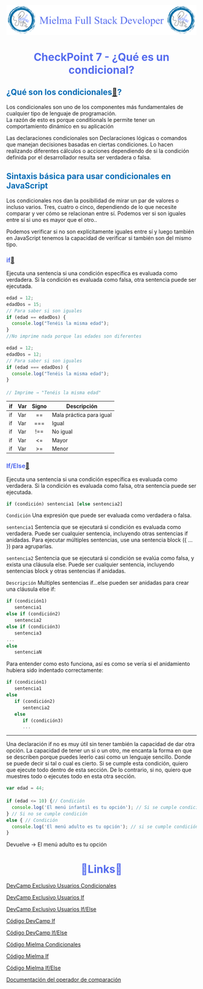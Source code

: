 ![Logo Mielma](image/Logo_Encabezado.png)

# <center><b><font color="#556CEE">CheckPoint 7 - ¿Qué es un condicional?</font></b>

## <b><font color="#006cb5">¿Qué son los condicionales[🔗](https://developer.mozilla.org/en-US/docs/Learn/JavaScript/Building_blocks/conditionals)?</font></b>

Los condicionales son uno de los componentes más fundamentales de cualquier tipo de lenguaje de programación.  
La razón de esto es porque conditionals le permite tener un comportamiento dinámico en su aplicación

Las declaraciones condicionales son Declaraciones lógicas o comandos que manejan decisiones basadas en ciertas condiciones. Lo hacen realizando diferentes cálculos o acciones dependiendo de si la condición definida por el desarrollador resulta ser verdadera o falsa.

## <b><font color="#006cb5">Sintaxis básica para usar condicionales en JavaScript</font></b>
Los condicionales nos dan la posibilidad de mirar un par de valores o incluso varios. Tres, cuatro o cinco, dependiendo de lo que necesite comparar y ver cómo se relacionan entre sí. Podemos ver si son iguales entre sí si uno es mayor que el otro..

Podemos verificar si no son explícitamente iguales entre sí y luego también en JavaScript tenemos la capacidad de verificar si también son del mismo tipo. 

### <font color="#556CEE">if[🔗](https://developer.mozilla.org/es/docs/Web/JavaScript/Reference/Statements/if...else)</font>
Ejecuta una sentencia si una condición específica es evaluada como verdadera. Si la condición es evaluada como falsa, otra sentencia puede ser ejecutada.


```js
edad = 12;
edadDos = 15;
// Para saber si son iguales
if (edad == edadDos) {
  console.log("Tenéis la misma edad");
}
//No imprime nada porque las edades son diferentes
```

```js
edad = 12;
edadDos = 12;
// Para saber si son iguales
if (edad === edadDos) {
  console.log("Tenéis la misma edad");
}

// Imprime → "Tenéis la misma edad"
```
|if|Var|Signo|Descripción          
|-|-|:-:|-
|if|Var|==| Mala práctica para igual
|if|Var|===| Igual
|if|Var|!==| No igual
|if|Var|<=| Mayor 
|if|Var|>=| Menor 




### <font color="#556CEE">If/Else[🔗](https://developer.mozilla.org/es/docs/Web/JavaScript/Reference/Statements/if...else)</font>

Ejecuta una sentencia si una condición específica es evaluada como verdadera. Si la condición es evaluada como falsa, otra sentencia puede ser ejecutada.
```js
if (condición) sentencia1 [else sentencia2]
```
`Condición`
Una expresión que puede ser evaluada como verdadera o falsa.

`sentencia1`
Sentencia que se ejecutará si condición es evaluada como verdadera. Puede ser cualquier sentencia, incluyendo otras sentencias if anidadas. Para ejecutar múltiples sentencias, use una sentencia block ({ ... }) para agruparlas.

`sentencia2`
Sentencia que se ejecutará si condición se evalúa como falsa, y exista una cláusula else. Puede ser cualquier sentencia, incluyendo sentencias block y otras sentencias if anidadas.

`Descripción`
Multiples sentencias if...else pueden ser anidadas para crear una cláusula else if:
```js
if (condición1)
   sentencia1
else if (condición2)
   sentencia2
else if (condición3)
   sentencia3
...
else
   sentenciaN
```
Para entender como esto funciona, así es como se vería si el anidamiento hubiera sido indentado correctamente:
```js
if (condición1)
   sentencia1
else
   if (condición2)
      sentencia2
   else
      if (condición3)
      ...
```
---
Una declaración if no es muy útil sin tener también la capacidad de dar otra opción. La capacidad de tener un si o un otro, me encanta la forma en que se describen porque puedes leerlo casi como un lenguaje sencillo. Donde se puede decir si tal o cual es cierto. Si se cumple esta condición, quiero que ejecute todo dentro de esta sección. De lo contrario, si no, quiero que muestres todo o ejecutes todo en esta otra sección.
```js
var edad = 44;

if (edad <= 10) {// Condición
  console.log('El menú infantil es tu opción'); // Si se cumple condición
} // Si no se cumple condición
else { // Condición
  console.log('El menú adulto es tu opción'); // si se cumple condición
}
```
Devuelve → El menú adulto es tu opción

# <center><b><font color="#556CEE">🔗Links🔗</font></b>

[DevCamp Exclusivo Usuarios Condicionales](https://basque.devcamp.com/pt-full-stack-development-javascript-python-react/guide/javascript-conditional-section-introduction)

[DevCamp Exclusivo Usuarios If](https://basque.devcamp.com/pt-full-stack-development-javascript-python-react/guide/basic-syntax-using-conditionals-javascript)

[DevCamp Exclusivo Usuarios If/Else](https://basque.devcamp.com/pt-full-stack-development-javascript-python-react/guide/guide-if-else-conditionals-javascript) 

[Código DevCamp If](https://github.com/rails-camp/javascript-programming/blob/master/section_c_01_comparison_operators.js)

[Código DevCamp If/Else](https://github.com/rails-camp/javascript-programming/blob/master/section_c_02_if_else_conditionals.js)

[Código Mielma Condicionales](https://codepen.io/ElizabethMaranon/pen/KKLWyLo)

[Código Mielma If](https://codepen.io/ElizabethMaranon/pen/MWdJxaO)

[Código Mielma If/Else](https://codepen.io/ElizabethMaranon/pen/rNgyGmM)

[Documentación del operador de comparación](https://developer.mozilla.org/en-US/docs/Web/JavaScript/Guide/Expressions_and_Operators)


